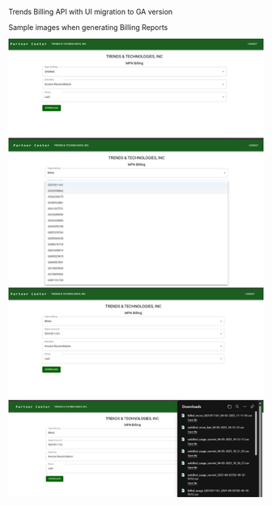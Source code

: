 Trends Billing API with UI migration to GA version

Sample images when generating Billing Reports

![alt text](image.png)
![alt text](image-1.png)
![alt text](image-2.png)
![alt text](image-3.png)
